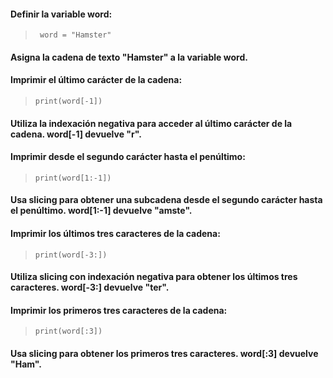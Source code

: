 #### Definir la variable word:
>``` word = "Hamster"```

#### Asigna la cadena de texto "Hamster" a la variable word.
#### Imprimir el último carácter de la cadena:
> ```print(word[-1])```

#### Utiliza la indexación negativa para acceder al último carácter de la cadena. word[-1] devuelve "r".
#### Imprimir desde el segundo carácter hasta el penúltimo:
> ```print(word[1:-1])```

#### Usa slicing para obtener una subcadena desde el segundo carácter hasta el penúltimo. word[1:-1] devuelve "amste".
#### Imprimir los últimos tres caracteres de la cadena:
> ```print(word[-3:])```

#### Utiliza slicing con indexación negativa para obtener los últimos tres caracteres. word[-3:] devuelve "ter".
#### Imprimir los primeros tres caracteres de la cadena:
> ```print(word[:3])```

#### Usa slicing para obtener los primeros tres caracteres. word[:3] devuelve "Ham".
